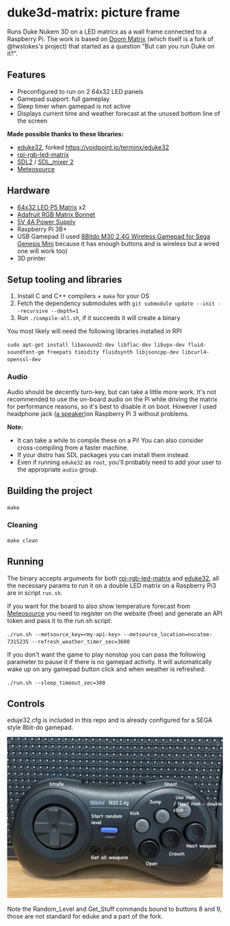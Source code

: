 # duke3d-matrix: picture frame

Runs Duke Nukem 3D on a LED matricx as a wall frame connected to a Raspberry Pi.
The work is based on [Doom Matrix](https://github.com/bestander/doom-matrix) (which itself is a fork of @twstokes's project) that started as
a question "But can you run Duke on it?".


## Features

- Preconfigured to run on 2 64x32 LED panels
- Gamepad support: full gameplay
- Sleep timer when gamepad is not active
- Displays current time and weather forecast at the unused bottom line of the screen

**Made possible thanks to these libraries:**
- [eduke32](https://github.com/bestander/eduke32), forked https://voidpoint.io/terminx/eduke32
- [rpi-rgb-led-matrix](https://github.com/hzeller/rpi-rgb-led-matrix)
- [SDL2](https://github.com/libsdl-org/SDL) / [SDL_mixer 2](https://github.com/libsdl-org/SDL_mixer)
- [Meteosource](https://github.com/Meteosource/meteosource_cpp)

## Hardware
- [64x32 LED P5 Matrix](https://www.adafruit.com/product/2277) x2
- [Adafruit RGB Matrix Bonnet](https://www.adafruit.com/product/3211)
- [5V 4A Power Supply](https://www.adafruit.com/product/1466)
- Raspberry Pi 3B+
- USB Gamepad (I used [8Bitdo M30 2.4G Wireless Gamepad for Sega Genesis Mini](https://www.amazon.com/dp/B07XPHP57T) because it has enough buttons and is wireless but a wired one will work too)
- 3D printer

## Setup tooling and libraries

1. Install C and C++ compilers + `make` for your OS
1. Fetch the dependency submodules with `git submodule update --init --recursive --depth=1`
1. Run `./compile-all.sh`, if it succeeds it will create a binary

You most likely will need the following libraries installed in RPI

`sudo apt-get install libasound2-dev libflac-dev libvpx-dev fluid-soundfont-gm freepats timidity fluidsynth libjsoncpp-dev libcurl4-openssl-dev`

### Audio

Audio should be decently turn-key, but can take a little more work. It's not recommended to use the on-board audio on the Pi while driving the matrix for performance reasons, so it's best to disable it on boot. However I used headphone jack ([a speaker](https://www.amazon.com/dp/B0BM996CD9))on Raspberry Pi 3 without problems.

**Note:** 
- It can take a while to compile these on a Pi! You can also consider cross-compiling from a faster machine.
- If your distro has SDL packages you can install them instead.
- Even if running `eduke32` as `root`, you'll probably need to add your user to the appropriate `audio` group.

## Building the project

`make`

### Cleaning

`make clean`

## Running

The binary accepts arguments for both [rpi-rgb-led-matrix](https://github.com/hzeller/rpi-rgb-led-matrix/tree/master) and [eduke32](https://github.com/bestander/eduke32), all the necessary params to run it on a double LED matrix on a Raspberry Pi3 are in script `run.sh`.

If you want for the board to also show temperature forecast from [Meteosource](https://github.com/Meteosource/meteosource_cpp) you need to register on the website (free) and generate an API token and pass it to the run.sh script:

`./run.sh --metsource_key=<my-api-key> --metsource_location=nocatee-7315235 --refresh_weather_timer_sec=3600`

If you don't want the game to play nonstop you can pass the following parameter to pause it if there is no gamepad activity.
It will automatically wake up on any gamepad button click and when weather is refreshed. 

`./run.sh --sleep_timeout_sec=300`

## Controls

eduje32.cfg is included in this repo and is already configured for a SEGA style 8bit-do gamepad.

![Gamepad](img/gamepad.jpg)

Note the Random_Level and Get_Stuff commands bound to buttons 8 and 9, those are not standard for eduke and a part of the fork.
